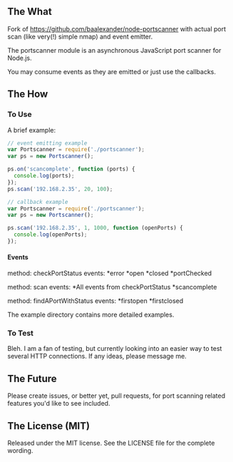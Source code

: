 
## The What

Fork of https://github.com/baalexander/node-portscanner with actual port scan (like very(!) simple nmap) and event emitter.

The portscanner module is an asynchronous JavaScript port scanner for Node.js.

You may consume events as they are emitted or just use the callbacks.

## The How

### To Use

A brief example:

```javascript
// event emitting example
var Portscanner = require('./portscanner');
var ps = new Portscanner();

ps.on('scancomplete', function (ports) {
  console.log(ports);
});
ps.scan('192.168.2.35', 20, 100);

// callback example
var Portscanner = require('./portscanner');
var ps = new Portscanner();

ps.scan('192.168.2.35', 1, 1000, function (openPorts) {
  console.log(openPorts);
});
```

#### Events
method: checkPortStatus
events:
*error
*open
*closed
*portChecked

method: scan
events:
*All events from checkPortStatus
*scancomplete

method: findAPortWithStatus
events:
*firstopen
*firstclosed

The example directory contains more detailed examples.

### To Test

Bleh. I am a fan of testing, but currently looking into an easier way to test
several HTTP connections. If any ideas, please message me.

## The Future

Please create issues, or better yet, pull requests, for port scanning related
features you'd like to see included.

## The License (MIT)

Released under the MIT license. See the LICENSE file for the complete wording.


